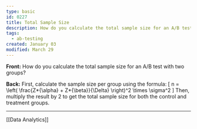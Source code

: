 ```yaml
---
type: basic
id: 0227
title: Total Sample Size
description: How do you calculate the total sample size for an A/B test with two groups?
tags:
  - ab-testing
created: January 03
modified: March 29
---
```


**Front:** How do you calculate the total sample size for an A/B test with two groups?

**Back:** First, calculate the sample size per group using the formula:
\[ n = \left( \frac{Z*{\alpha} + Z*{\beta}}{\Delta} \right)^2 \times \sigma^2 \]
Then, multiply the result by 2 to get the total sample size for both the control and treatment groups.

---
[[Data Analytics]]